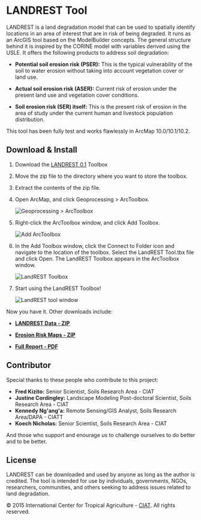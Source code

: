 LANDREST Tool
====================

LANDREST is a land degradation model that can be used to spatially identify locations in an area of interest that are in risk of being degraded. It runs as an ArcGIS tool based on the ModelBuilder concepts. The general structure behind it is inspired by the CORINE model with variables derived using the USLE. It offers the following products to address soil degradation:

* **Potential soil erosion risk (PSER):** This is the typical vulnerability of the soil to water erosion without taking into account vegetation cover or land use.

* **Actual soil erosion risk (ASER):** Current risk of erosion under the present land use and vegetation cover conditions. 

* **Soil erosion risk (SER) itself:** This is the present risk of erosion in the area of study under the current human and livestock population distribution.

This tool has been fully test and works flawlessly in ArcMap 10.0/10.1/10.2. 

## Download & Install

1. Download the [LANDREST 0.1](https://github.com/nkoech/landrest/releases/download/v0.1/LANDREST_0.1.zip) Toolbox

2. Move the zip file to the directory where you want to store the toolbox.
 
3. Extract the contents of the zip file.

4. Open ArcMap, and click Geoprocessing > ArcToolbox.

	![Geoprocessing > ArcToolbox](https://github.com/nkoech/landrest/blob/master/img/gp_arctoolbox.png)

5. Right-click the ArcToolbox window, and click Add Toolbox.

	![Add ArcToolbox](https://github.com/nkoech/landrest/blob/master/img/add_toolbox.png)

6. In the Add Toolbox window, click the Connect to Folder icon and navigate to the location of the toolbox. Select the LandREST Tool.tbx file and click Open. The LandREST Toolbox appears in the ArcToolbox window.

	![LandREST Toolbox](https://github.com/nkoech/landrest/blob/master/img/landrest_toolbox.png)

7. Start using the LandREST Toolbox!

	![LandREST tool window](https://github.com/nkoech/landrest/blob/master/img/landrest_window.png)

Now you have it. Other downloads include:

* **[LANDREST Data - ZIP](https://github.com/nkoech/landrest/releases/download/v0.1/LANDREST_Data.zip)**

* **[Erosion Risk Maps - ZIP](https://github.com/nkoech/landrest/releases/download/v0.1/LANDREST_Maps.zip)**

* **[Full Report - PDF](https://github.com/nkoech/landrest/releases/download/v0.1/LANDREST_Report.pdf)**

## Contributor

Special thanks to these people who contribute to this project:

* **Fred Kizito:** Senior Scientist, Soils Research Area - CIAT
* **Justine Cordingley:** Landscape Modeling Post-doctoral Scientist, Soils Research Area - CIAT
* **Kennedy Ng'ang'a:** Remote Sensing/GIS Analyst, Soils Research Area/DAPA - CIATT
* **Koech Nicholas:** Senior Scientist, Soils Research Area - CIAT

And those who support and enourage us to challenge ourselves to do better and to be better. 

## License

LANDREST can be downloaded and used by anyone as long as the author is credited. The tool is intended for use by individuals, governments, NGOs, researchers, communities, and others seeking to address issues related to land degradation.

© 2015 International Center for Tropical Agriculture - [CIAT](http://ciat.cgiar.org/). All rights reserved.
